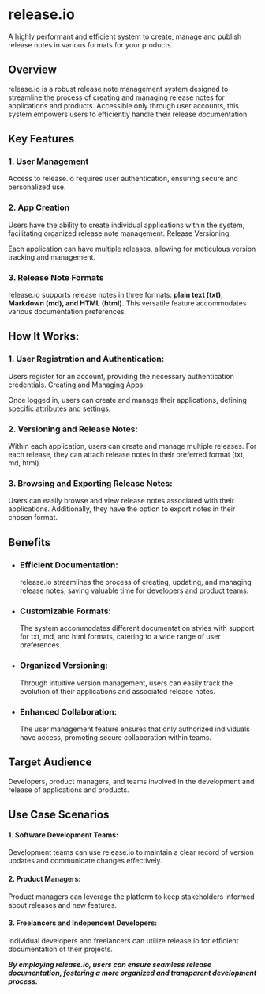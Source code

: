 # release.io

A highly performant and efficient system to create, manage and publish release notes in various formats for your products.

## Overview
release.io is a robust release note management system designed to streamline the process of creating and managing release notes for applications and products. Accessible only through user accounts, this system empowers users to efficiently handle their release documentation.

## Key Features

### 1. User Management

Access to release.io requires user authentication, ensuring secure and personalized use.

### 2. App Creation

Users have the ability to create individual applications within the system, facilitating organized release note management.
Release Versioning:

Each application can have multiple releases, allowing for meticulous version tracking and management.
### 3. Release Note Formats

release.io supports release notes in three formats: **plain text (txt), Markdown (md), and HTML (html)**. This versatile feature accommodates various documentation preferences.
## How It Works:

### 1. User Registration and Authentication:

Users register for an account, providing the necessary authentication credentials.
Creating and Managing Apps:

Once logged in, users can create and manage their applications, defining specific attributes and settings.
### 2. Versioning and Release Notes:

Within each application, users can create and manage multiple releases. For each release, they can attach release notes in their preferred format (txt, md, html).
### 3. Browsing and Exporting Release Notes:

Users can easily browse and view release notes associated with their applications. Additionally, they have the option to export notes in their chosen format.
## Benefits

- ### Efficient Documentation: 
    release.io streamlines the process of creating, updating, and managing release notes, saving valuable time for developers and product teams.

- ### Customizable Formats:
    The system accommodates different documentation styles with support for txt, md, and html formats, catering to a wide range of user preferences.

- ### Organized Versioning:
    Through intuitive version management, users can easily track the evolution of their applications and associated release notes.

- ### Enhanced Collaboration:
    The user management feature ensures that only authorized individuals have access, promoting secure collaboration within teams.

## Target Audience

Developers, product managers, and teams involved in the development and release of applications and products.
## Use Case Scenarios

#### 1. Software Development Teams:
Development teams can use release.io to maintain a clear record of version updates and communicate changes effectively.

#### 2. Product Managers:
Product managers can leverage the platform to keep stakeholders informed about releases and new features.

#### 3. Freelancers and Independent Developers:
Individual developers and freelancers can utilize release.io for efficient documentation of their projects.

***By employing release.io, users can ensure seamless release documentation, fostering a more organized and transparent development process.***
